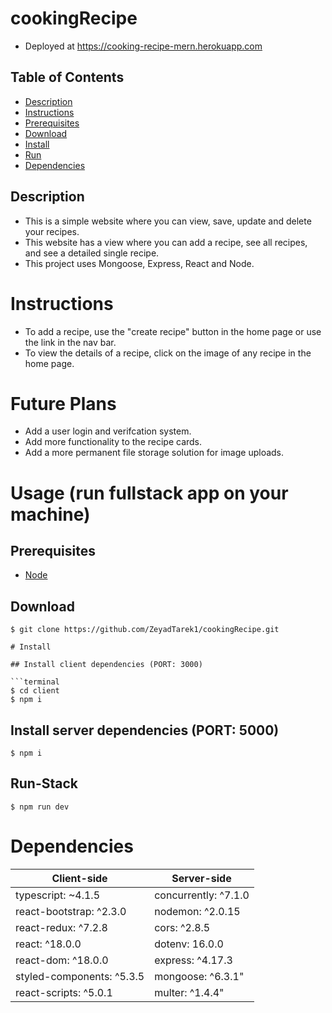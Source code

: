 # cookingRecipe

-   Deployed at https://cooking-recipe-mern.herokuapp.com

## Table of Contents

-   [Description](#description)
-   [Instructions](#instructions)
-   [Prerequisites](#prerequisites)
-   [Download](#download)
-   [Install](#install)
-   [Run](#run-stack)
-   [Dependencies](#dependencies)

## Description

-   This is a simple website where you can view, save, update and delete your recipes.
-   This website has a view where you can add a recipe, see all recipes, and see a detailed single recipe.
-   This project uses Mongoose, Express, React and Node.

# Instructions

-   To add a recipe, use the "create recipe" button in the home page or use the link in the nav bar.
-   To view the details of a recipe, click on the image of any recipe in the home page.

# Future Plans

-   Add a user login and verifcation system.
-   Add more functionality to the recipe cards.
-   Add a more permanent file storage solution for image uploads.

# Usage (run fullstack app on your machine)

## Prerequisites

-   [Node](https://nodejs.org/en/download/)

## Download

````terminal
$ git clone https://github.com/ZeyadTarek1/cookingRecipe.git

# Install

## Install client dependencies (PORT: 3000)

```terminal
$ cd client
$ npm i
````

## Install server dependencies (PORT: 5000)

```terminal
$ npm i
```

## Run-Stack

```terminal
$ npm run dev
```

# Dependencies

| Client-side               | Server-side          |
| ------------------------- | -------------------- |
| typescript: ~4.1.5        | concurrently: ^7.1.0 |
| react-bootstrap: ^2.3.0   | nodemon: ^2.0.15     |
| react-redux: ^7.2.8       | cors: ^2.8.5         |
| react: ^18.0.0            | dotenv: 16.0.0       |
| react-dom: ^18.0.0        | express: ^4.17.3     |
| styled-components: ^5.3.5 | mongoose: ^6.3.1"    |
| react-scripts: ^5.0.1     | multer: ^1.4.4"      |
